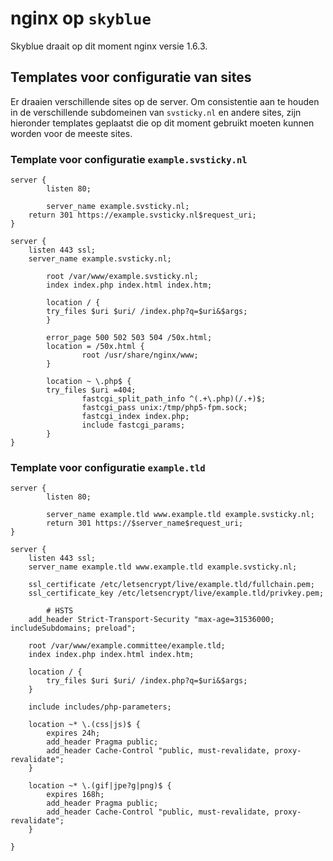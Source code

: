 # nginx op `skyblue`

Skyblue draait op dit moment nginx versie 1.6.3.

## Templates voor configuratie van sites

Er draaien verschillende sites op de server. Om consistentie aan te houden in de verschillende subdomeinen van `svsticky.nl` en andere sites, zijn hieronder templates geplaatst die op dit moment gebruikt moeten kunnen worden voor de meeste sites. 

### Template voor configuratie `example.svsticky.nl`

```
server {
        listen 80;

        server_name example.svsticky.nl;
	return 301 https://example.svsticky.nl$request_uri;
}

server {
	listen 443 ssl;
	server_name example.svsticky.nl;

        root /var/www/example.svsticky.nl;
        index index.php index.html index.htm;

        location / {
		try_files $uri $uri/ /index.php?q=$uri&$args;
        }

        error_page 500 502 503 504 /50x.html;
        location = /50x.html {
                root /usr/share/nginx/www;
        }

        location ~ \.php$ {
		try_files $uri =404;
                fastcgi_split_path_info ^(.+\.php)(/.+)$;
                fastcgi_pass unix:/tmp/php5-fpm.sock;
                fastcgi_index index.php;
                include fastcgi_params;
        }
}
```

### Template voor configuratie `example.tld`

```
server {
        listen 80;

        server_name example.tld www.example.tld example.svsticky.nl;
        return 301 https://$server_name$request_uri;
}

server {
	listen 443 ssl;
	server_name example.tld www.example.tld example.svsticky.nl;

	ssl_certificate /etc/letsencrypt/live/example.tld/fullchain.pem;
	ssl_certificate_key /etc/letsencrypt/live/example.tld/privkey.pem;

        # HSTS
	add_header Strict-Transport-Security "max-age=31536000; includeSubdomains; preload";
	
	root /var/www/example.committee/example.tld;
	index index.php index.html index.htm;

	location / {
		try_files $uri $uri/ /index.php?q=$uri&$args;
	}

	include includes/php-parameters;

	location ~* \.(css|js)$ {
		expires 24h;
		add_header Pragma public;
		add_header Cache-Control "public, must-revalidate, proxy-revalidate";
	}

	location ~* \.(gif|jpe?g|png)$ {
 		expires 168h;
		add_header Pragma public;
		add_header Cache-Control "public, must-revalidate, proxy-revalidate";
	}

}
```
